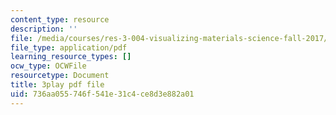 ```yaml
---
content_type: resource
description: ''
file: /media/courses/res-3-004-visualizing-materials-science-fall-2017/736aa055746f541e31c4ce8d3e882a01_-MJrb7xScbU.pdf
file_type: application/pdf
learning_resource_types: []
ocw_type: OCWFile
resourcetype: Document
title: 3play pdf file
uid: 736aa055-746f-541e-31c4-ce8d3e882a01
---
```

